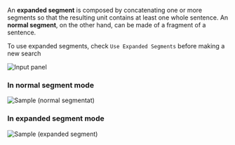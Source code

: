 An **expanded segment** is composed by concatenating one or more segments so that the resulting unit contains at least one whole sentence. An **normal segment**, on the other hand, can be made of a fragment of a sentence.

To use expanded segments, check `Use Expanded Segments` before making a new search

![Input panel](https://gyazo.com/28e96812eb9bc7705feafe9353d14150.png)

### In normal segment mode

![Sample (normal segmentat)](https://gyazo.com/8b8cbb5c8585caaf4f88d009665f1529.png)

### In expanded segment mode

![Sample (expanded segment)](https://gyazo.com/119a1819bf544e44e1f2c0e2c9ff264a)

